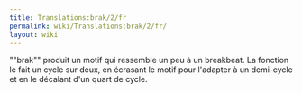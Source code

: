 ```yaml
---
title: Translations:brak/2/fr
permalink: wiki/Translations:brak/2/fr/
layout: wiki
---
```


""brak"" produit un motif qui ressemble un peu à un breakbeat. La
fonction le fait un cycle sur deux, en écrasant le motif pour l'adapter
à un demi-cycle et en le décalant d'un quart de cycle.
